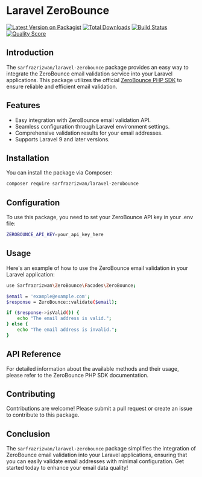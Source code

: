 # Laravel ZeroBounce

[![Latest Version on Packagist](https://img.shields.io/packagist/v/sarfrazrizwan/laravel-zerobounce.svg?style=flat-square)](https://packagist.org/packages/sarfrazrizwan/laravel-zerobounce)
[![Total Downloads](https://img.shields.io/packagist/dt/sarfrazrizwan/laravel-zerobounce.svg?style=flat-square)](https://packagist.org/packages/sarfrazrizwan/laravel-zerobounce)
[![Build Status](https://img.shields.io/travis/sarfrazrizwan/laravel-zerobounce/master.svg?style=flat-square)](https://travis-ci.org/sarfrazrizwan/laravel-zerobounce)
[![Quality Score](https://img.shields.io/scrutinizer/g/sarfrazrizwan/laravel-zerobounce.svg?style=flat-square)](https://scrutinizer-ci.com/g/sarfrazrizwan/laravel-zerobounce)

## Introduction

The `sarfrazrizwan/laravel-zerobounce` package provides an easy way to integrate the ZeroBounce email validation service into your Laravel applications. This package utilizes the official [ZeroBounce PHP SDK](https://github.com/zerobounce/zero-bounce-php-sdk-setup) to ensure reliable and efficient email validation.

## Features

- Easy integration with ZeroBounce email validation API.
- Seamless configuration through Laravel environment settings.
- Comprehensive validation results for your email addresses.
- Supports Laravel 9 and later versions.

## Installation

You can install the package via Composer:

```bash
composer require sarfrazrizwan/laravel-zerobounce
```

##  Configuration

To use this package, you need to set your ZeroBounce API key in your .env file:

```bash
ZEROBOUNCE_API_KEY=your_api_key_here

```

##  Usage

Here's an example of how to use the ZeroBounce email validation in your Laravel application:

```bash
use Sarfrazrizwan\ZeroBounce\Facades\ZeroBounce;

$email = 'example@example.com';
$response = ZeroBounce::validate($email);

if ($response->isValid()) {
    echo "The email address is valid.";
} else {
    echo "The email address is invalid.";
}


```

##  API Reference

For detailed information about the available methods and their usage, please refer to the ZeroBounce PHP SDK documentation.

##  Contributing

Contributions are welcome! Please submit a pull request or create an issue to contribute to this package.

##  Conclusion

The `sarfrazrizwan/laravel-zerobounce` package simplifies the integration of ZeroBounce email validation into your Laravel applications, ensuring that you can easily validate email addresses with minimal configuration. Get started today to enhance your email data quality!